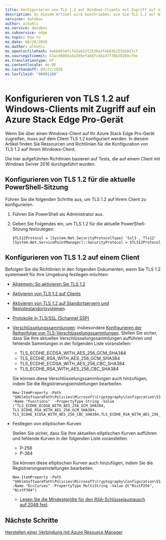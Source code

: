 ```yaml
---
title: Konfigurieren von TLS 1.2 auf Windows-Clients mit Zugriff auf ein Azure Stack Edge Pro-GPU-Gerät
description: In diesem Artikel wird beschrieben, wie Sie TLS 1.2 auf Windows-Clients konfigurieren, die auf ein Azure Stack Edge Pro-GPU-Gerät zugreifen.
services: databox
author: alkohli
ms.service: databox
ms.subservice: edge
ms.topic: how-to
ms.date: 08/28/2020
ms.author: alkohli
ms.openlocfilehash: 9a6b0910fcfd2a632f2520a2fe683b15592017cf
ms.sourcegitcommit: 53acd9895a4a395efa6d7cd41d7f78e392b9cfbe
ms.translationtype: HT
ms.contentlocale: de-DE
ms.lasthandoff: 09/22/2020
ms.locfileid: "90891168"
---
```

# <a name="configure-tls-12-on-windows-clients-accessing-azure-stack-edge-pro-device"></a>Konfigurieren von TLS 1.2 auf Windows-Clients mit Zugriff auf ein Azure Stack Edge Pro-Gerät

<!--[!INCLUDE [applies-to-skus](../../includes/azure-stack-edge-applies-to-all-sku.md)]-->

Wenn Sie über einen Windows-Client auf Ihr Azure Stack Edge Pro-Gerät zugreifen, muss auf dem Client TLS 1.2 konfiguriert werden. In diesem Artikel finden Sie Ressourcen und Richtlinien für die Konfiguration von TLS 1.2 auf Ihrem Windows-Client. 

Die hier aufgeführten Richtlinien basieren auf Tests, die auf einem Client mit Windows Server 2016 durchgeführt wurden.

## <a name="configure-tls-12-for-current-powershell-session"></a>Konfigurieren von TLS 1.2 für die aktuelle PowerShell-Sitzung

Führen Sie die folgenden Schritte aus, um TLS 1.2 auf Ihrem Client zu konfigurieren.

1. Führen Sie PowerShell als Administrator aus.
2. Geben Sie Folgendes ein, um TLS 1.2 für die aktuelle PowerShell-Sitzung festzulegen:
  
    ```azurepowershell
    $TLS12Protocol = [System.Net.SecurityProtocolType] 'Ssl3 , Tls12'
    [System.Net.ServicePointManager]::SecurityProtocol = $TLS12Protocol
    ```
## <a name="configure-tls-12-on-client"></a>Konfigurieren von TLS 1.2 auf einem Client

Befolgen Sie die Richtlinien in den folgenden Dokumenten, wenn Sie TLS 1.2 systemweit für Ihre Umgebung festlegen möchten:

- [Allgemein: So aktivieren Sie TLS 1.2](https://docs.microsoft.com/windows-server/security/tls/tls-registry-settings#tls-12)
- [Aktivieren von TLS 1.2 auf Clients](https://docs.microsoft.com/configmgr/core/plan-design/security/enable-tls-1-2-client)
- [Aktivieren von TLS 1.2 auf Standortservern und Remotestandortsystemen](https://docs.microsoft.com/configmgr/core/plan-design/security/enable-tls-1-2-server)
- [Protokolle in TLS/SSL (Schannel SSP)](https://docs.microsoft.com/windows-server/security/tls/manage-tls#configuring-tls-ecc-curve-order)
- [Verschlüsselungssammlungen](https://docs.microsoft.com/windows-server/security/tls/tls-registry-settings#tls-12): insbesondere [Konfigurieren der Reihenfolge von TLS-Verschlüsselungssammlungen](https://docs.microsoft.com/windows-server/security/tls/manage-tls#configuring-tls-cipher-suite-order). Stellen Sie sicher, dass Sie Ihre aktuellen Verschlüsselungssammlungen aufführen und fehlende Sammlungen in der folgenden Liste voranstellen:

    - TLS_ECDHE_ECDSA_WITH_AES_256_GCM_SHA384
    - TLS_ECDHE_RSA_WITH_AES_256_GCM_SHA384
    - TLS_ECDHE_ECDSA_WITH_AES_256_CBC_SHA384
    - TLS_ECDHE_RSA_WITH_AES_256_CBC_SHA384

    Sie können diese Verschlüsselungssammlungen auch hinzufügen, indem Sie die Registrierungseinstellungen bearbeiten.

    ```azurepowershell
    New-ItemProperty -Path "$HklmSoftwarePath\Policies\Microsoft\Cryptography\Configuration\SSL\00010002" -Name "Functions"  -PropertyType String -Value ("TLS_ECDHE_ECDSA_WITH_AES_256_GCM_SHA384, TLS_ECDHE_RSA_WITH_AES_256_GCM_SHA384, TLS_ECDHE_ECDSA_WITH_AES_256_CBC_SHA384,TLS_ECDHE_RSA_WITH_AES_256_CBC_SHA384")
    ```

- Festlegen von elliptischen Kurven

    Stellen Sie sicher, dass Sie Ihre aktuellen elliptischen Kurven aufführen und fehlende Kurven in der folgenden Liste voranstellen:

    - P-256 
    - P-384

    Sie können diese elliptischen Kurven auch hinzufügen, indem Sie die Registrierungseinstellungen bearbeiten.
    
    ```azurepowershell
    New-ItemProperty -Path "$HklmSoftwarePath\Policies\Microsoft\Cryptography\Configuration\SSL\00010002" -Name "EccCurves" -PropertyType MultiString -Value @("NistP256", "NistP384")
    ```
    
    - [Legen Sie die Mindestgröße für den RSA-Schlüsselaustausch auf 2048 fest](https://docs.microsoft.com/windows-server/security/tls/tls-registry-settings#keyexchangealgorithm---client-rsa-key-sizes).



## <a name="next-steps"></a>Nächste Schritte

[Herstellen einer Verbindung mit Azure Resource Manager](azure-stack-edge-j-series-connect-resource-manager.md)